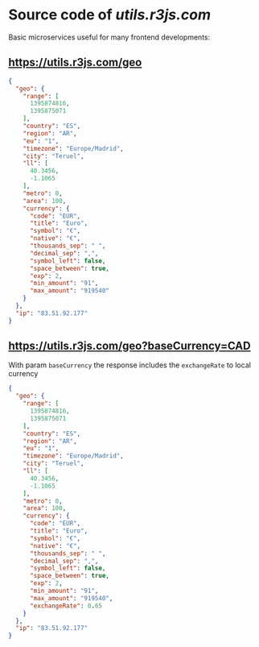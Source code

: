 # Source code of _utils.r3js.com_

Basic microservices useful for many frontend developments:

## https://utils.r3js.com/geo

```json 
{
  "geo": {
    "range": [
      1395874816,
      1395875071
    ],
    "country": "ES",
    "region": "AR",
    "eu": "1",
    "timezone": "Europe/Madrid",
    "city": "Teruel",
    "ll": [
      40.3456,
      -1.1065
    ],
    "metro": 0,
    "area": 100,
    "currency": {
      "code": "EUR",
      "title": "Euro",
      "symbol": "€",
      "native": "€",
      "thousands_sep": " ",
      "decimal_sep": ",",
      "symbol_left": false,
      "space_between": true,
      "exp": 2,
      "min_amount": "91",
      "max_amount": "919540"
    }
  },
  "ip": "83.51.92.177"
}
```

## https://utils.r3js.com/geo?baseCurrency=CAD

With param `baseCurrency` the response includes the `exchangeRate` to local currency 

```json
{
  "geo": {
    "range": [
      1395874816,
      1395875071
    ],
    "country": "ES",
    "region": "AR",
    "eu": "1",
    "timezone": "Europe/Madrid",
    "city": "Teruel",
    "ll": [
      40.3456,
      -1.1065
    ],
    "metro": 0,
    "area": 100,
    "currency": {
      "code": "EUR",
      "title": "Euro",
      "symbol": "€",
      "native": "€",
      "thousands_sep": " ",
      "decimal_sep": ",",
      "symbol_left": false,
      "space_between": true,
      "exp": 2,
      "min_amount": "91",
      "max_amount": "919540",
      "exchangeRate": 0.65
    }
  },
  "ip": "83.51.92.177"
}
```
